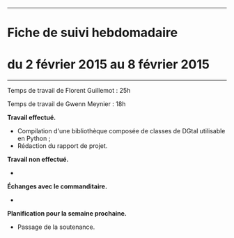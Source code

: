 *****
# Fiche de suivi hebdomadaire
# du 2 février 2015 au 8 février 2015
*****

Temps de travail de Florent Guillemot : 25h

Temps de travail de Gwenn Meynier : 18h

__Travail effectué.__

* Compilation d'une bibliothèque composée de classes de DGtal utilisable en Python ;
* Rédaction du rapport de projet.

__Travail non effectué.__

* 

__Échanges avec le commanditaire.__

*

__Planification pour la semaine prochaine.__

* Passage de la soutenance.
